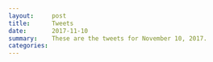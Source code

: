 ```yaml
---
layout:     post
title:      Tweets
date:       2017-11-10
summary:    These are the tweets for November 10, 2017.
categories:
---
```


